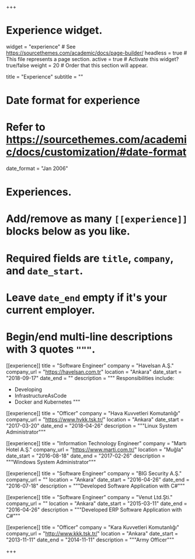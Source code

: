 +++
# Experience widget.
widget = "experience"  # See https://sourcethemes.com/academic/docs/page-builder/
headless = true  # This file represents a page section.
active = true  # Activate this widget? true/false
weight = 20  # Order that this section will appear.

title = "Experience"
subtitle = ""

# Date format for experience
#   Refer to https://sourcethemes.com/academic/docs/customization/#date-format
date_format = "Jan 2006"

# Experiences.
#   Add/remove as many `[[experience]]` blocks below as you like.
#   Required fields are `title`, `company`, and `date_start`.
#   Leave `date_end` empty if it's your current employer.
#   Begin/end multi-line descriptions with 3 quotes `"""`.
[[experience]]
  title = "Software Engineer"
  company = "Havelsan A.Ş."
  company_url = "https://havelsan.com.tr"
  location = "Ankara"
  date_start = "2018-09-17"
  date_end = ""
  description = """
  Responsibilities include:
  
  * Developing
  * InfrastructureAsCode
  * Docker and Kubernetes
  """

[[experience]]
  title = "Officer"
  company = "Hava Kuvvetleri Komutanlığı"
  company_url = "https://www.hvkk.tsk.tr/"
  location = "Ankara"
  date_start = "2017-03-20"
  date_end = "2018-04-26"
  description = """Linux System Administrator"""

[[experience]]
  title = "Information Technology Engineer"
  company = "Martı Hotel A.Ş."
  company_url = "https://www.marti.com.tr/"
  location = "Muğla"
  date_start = "2016-08-18"
  date_end = "2017-02-26"
  description = """Windows System Administrator"""

[[experience]]
  title = "Software Engineer"
  company = "BIG Security A.Ş."
  company_url = ""
  location = "Ankara"
  date_start = "2016-04-26"
  date_end = "2016-07-18"
  description = """Developed Software Application with C#"""

[[experience]]
  title = "Software Engineer"
  company = "Venut Ltd.Şti."
  company_url = ""
  location = "Ankara"
  date_start = "2015-03-11"
  date_end = "2016-04-26"
  description = """Developed ERP Software Application with C#"""

[[experience]]
  title = "Officer"
  company = "Kara Kuvvetleri Komutanlığı"
  company_url = "http://www.kkk.tsk.tr/"
  location = "Ankara"
  date_start = "2013-11-11"
  date_end = "2014-11-11"
  description = """Army Officer"""

+++
